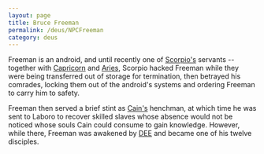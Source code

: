 ```yaml
---
layout: page
title: Bruce Freeman
permalink: /deus/NPCFreeman
category: deus
---
```

Freeman is an android, and until recently one of [Scorpio's](NPCScorpio) servants -- together with [Capricorn](NPCCapricorn) and [Aries](NPCAries), Scorpio hacked Freeman while they were being transferred out of storage for termination, then betrayed his comrades, locking them out of the android's systems and ordering Freeman to carry him to safety.

Freeman then served a brief stint as [Cain's](NPCCain) henchman, at which time he was sent to Laboro to recover skilled slaves whose absence would not be noticed whose souls Cain could consume to gain knowledge. However, while there, Freeman was awakened by [DEE](CharPublicGriffin) and became one of his twelve disciples.
